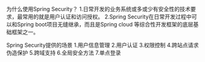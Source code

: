 为什么使用Spring Security？
1.日常开发的业务系统或多或少有安全性的技术要求，最常用的就是用户认证和访问授权。
2.Spring Security在日常开发过程中可以和Spring boot项目无缝继承，而且是Spring cloud 等综合性开发框架的底层基础框架之一。

Spring Security提供的场景
1.用户信息管理
2.用户认证
3.权限控制
4.跨站点请求伪造保护
5.跨域支持
6.全局安全方法
7.单点登录